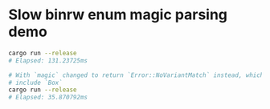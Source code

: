 # Slow binrw enum magic parsing demo

```sh
cargo run --release
# Elapsed: 131.23725ms

# With `magic` changed to return `Error::NoVariantMatch` instead, which doesn't
# include `Box`
cargo run --release
# Elapsed: 35.870792ms
```

